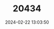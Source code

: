 ---
title: "20434"
category: "Spaniacris deserticola"
draft: false
date: 2024-02-22 13:03:50
languages:
  English: ["Spanistic Desert Grasshopper"]
---